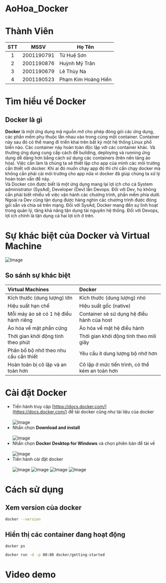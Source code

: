 # AoHoa_Docker
# Thành Viên
| STT   | MSSV          | Họ Tên                |
| :---: | :---:         | ---                   |
| 1     | 2001190791    | Từ Huệ Sơn            |
| 2     | 2001190876    | Huỳnh Mỹ Trân         |
| 3     | 2001190679    | Lê Thùy Na            |
| 4     | 2001190523    | Phạm Kim Hoàng Hiến   |
# Tìm hiểu về Docker
## Docker là gì
**Docker** là một ứng dụng mã nguồn mở cho phép đóng gói các ứng dụng, các phần mềm phụ thuộc lẫn nhau vào trong cùng một container. Container này sau đó có thể mang đi triển khai trên bất kỳ một hệ thống Linux phổ biến nào. Các container này hoàn toàn độc lập với các container khác. Và thường ứng dụng cung cấp cách để building, deploying và running ứng dụng dễ dàng hơn bằng cách sử dụng các containers (trên nền tảng ảo hóa). Việc cần làm là chúng ta sẽ thiết lập cho app của mình các môi trường cần thiết với docker. Khi ai đó muốn chạy app đó thì chỉ cần chạy docker mà không cần phải cài môi trường cho app nữa vì docker đã giúp chúng ta xử lý hoàn toàn vấn đề này.<br>
Và Docker còn được biết là một ứng dụng mang lại lợi ích cho cả System administrator (SysAd), Developer (Dev) lẫn Devops. Đối với Dev, họ không cần phải biết nhiều về việc vận hành các chương trình, phần mềm phía dưới. Ngoài ra Dev cũng tận dụng được hàng nghìn các chương trình được đóng gói sẵn và chia sẻ trên mạng. Đối với SysAd, Docker mang đến sự linh hoạt trong quản lý, tăng khả năng tận dụng tài nguyên hệ thống. Đối với Devops, lợi ích chính là tận dụng cả hai lợi ích ở trên. 
# Sự khác biệt của Docker và Virtual Machine 
![Image](Images/KhacBiet_Docker_VirtualMachines.jpg)
## So sánh sự khác biệt
| Virtual Machines | Docker |
| :--- | :--- |
| Kích thước (dung lượng) lớn | Kích thước (dung lượng) nhỏ | 
| Hiệu suất hạn chế | Hiệu suất gốc (native) | 
| Mỗi máy ảo sẽ có 1 hệ điều hành riêng | Container sẽ sử dụng hệ điều hành của host | 
| Ảo hóa về mặt phần cứng | Ảo hóa về mặt hệ điều hành |
| Thời gian khởi động tính theo phút | Thời gian khởi động tính theo mili giây |
| Phân bổ bộ nhớ theo nhu cầu cần thiết | Yêu cầu ít dung lượng bộ nhớ hơn |
| Hoàn toàn bị cô lập và an toàn hơn | Cô lập ở mức tiến trình, có thể kém an toàn hơn |
# Cài đặt Docker
- Tiến hành truy cập [https://docs.docker.com/](https://docs.docker.com/) để tải docker cũng như tài liệu của docker<br/><br/>
![Image](Images/truyCapWebsite.jpg)
- Nhấn chọn **Download and install**<br/><br/>
![Image](Images/getStarted.jpg)
- Nhấn chọn **Docker Desktop for Windows** và chọn phiên bản để tải về<br/><br/>
![Image](Images/chonPhienBan.jpg)
- Tiến hành cài đặt docker<br/><br/>
![Image](Images/TienHanhInstall_1.jpg)
![Image](Images/TienHanhInstall_2.jpg)
![Image](Images/TienHanhInstall_3.jpg)
![Image](Images/TienHanhInstall_4.jpg)
# Cách sử dụng
## Xem version của docker
```bash
docker --version
```
## Hiển thị các container đang hoạt động
```bash
docker ps
```

```bash
docker run -d -p 80:80 docker/getting-started
```
# Video demo
